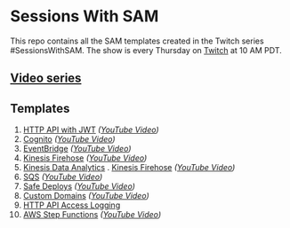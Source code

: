 <!-- Copyright 2020 Amazon.com, Inc. or its affiliates. All Rights Reserved.
SPDX-License-Identifier: MIT-0
//
Permission is hereby granted, free of charge, to any person obtaining a copy of this
software and associated documentation files (the "Software"), to deal in the Software
without restriction, including without limitation the rights to use, copy, modify,
merge, publish, distribute, sublicense, and/or sell copies of the Software, and to
permit persons to whom the Software is furnished to do so.
//
THE SOFTWARE IS PROVIDED "AS IS", WITHOUT WARRANTY OF ANY KIND, EXPRESS OR IMPLIED,
INCLUDING BUT NOT LIMITED TO THE WARRANTIES OF MERCHANTABILITY, FITNESS FOR A
PARTICULAR PURPOSE AND NONINFRINGEMENT. IN NO EVENT SHALL THE AUTHORS OR COPYRIGHT
HOLDERS BE LIABLE FOR ANY CLAIM, DAMAGES OR OTHER LIABILITY, WHETHER IN AN ACTION
OF CONTRACT, TORT OR OTHERWISE, ARISING FROM, OUT OF OR IN CONNECTION WITH THE
SOFTWARE OR THE USE OR OTHER DEALINGS IN THE SOFTWARE. -->

# Sessions With SAM

This repo contains all the SAM templates created in the Twitch series #SessionsWithSAM. The show is every Thursday on [Twitch](https://twitch.tv/aws) at 10 AM PDT.

## [Video series](https://slip.link/sws-vids)

## Templates
1. [HTTP API with JWT](./http-api/README.md) *([YouTube Video](https://youtu.be/klOScYEojzY))*
1. [Cognito](./cognito/README.md) *([YouTube Video](https://youtu.be/nBtWCjKd72M))*
1. [EventBridge](./eventbridge/README.md) *([YouTube Video](https://youtu.be/73R02KufLac))*
1. [Kinesis Firehose](./kinesis-firehose/README.md) *([YouTube Video](https://youtu.be/jdTBtaxs0hA))*
1. [Kinesis Data Analytics](./kinesis-firehose/README.md) . [Kinesis Firehose](./kinesis-firehose/README.md) *([YouTube Video](https://youtu.be/ce0v-q9EVTQ))*
1. [SQS](./SQS/README.md) *([YouTube Video](https://youtu.be/q2rbHMyJBDY))*
1. [Safe Deploys](./safe-deploy/README.md) *([YouTube Video](https://youtu.be/RE4r_6edaXc))*
1. [Custom Domains](./custom-domains/README.md) *([YouTube Video](https://youtu.be/4uXEGNKU5NI))*
1. [HTTP API Access Logging](./http-api-logging/README.md)
1. [AWS Step Functions](./step-functions/README.md) *([YouTube Video](https://youtu.be/BguUgdZwymQ))*
